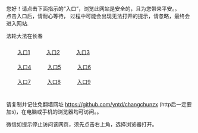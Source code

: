您好！请点击下面指示的“入口”，浏览此网站是安全的，且为您带来平安。。 <br/>
点击入口后，请耐心等待， 过程中可能会出现无法打开的提示，请忽略，最终会进入网站. </br>

法轮大法在长春<br/>
<div style="padding:10px"><a style="margin:20px" target="_blank" href="https://dcqwx3itpaa9x.cloudfront.net/2Qpsp?lgzle" id="ccLink1" rel="nofollow">入口1</a> <a target="_blank" style="margin:20px" href="https://df1qtvpf7k0ek.cloudfront.net/2Qpsp?sfjspg" id="ccLink2" rel="nofollow">入口2</a> <a style="margin:20px" target="_blank" href="https://d3f9qojtbrvqzs.cloudfront.net/2Qpsp?srjfnjbc" id="ccLink3" rel="nofollow">入口3</a></div>

<div style="padding:10px" ><a style="margin:20px" target="_blank" href="https://dcqwx3itpaa9x.cloudfront.net/2Qpsp?lgzle" id="ccLink4" rel="nofollow">入口4</a> <a style="margin:20px" href="https://df1qtvpf7k0ek.cloudfront.net/2Qpsp?sfjspg" target="_blank" id="ccLink5" rel="nofollow">入口5</a> <a style="margin:20px" href="https://d3f9qojtbrvqzs.cloudfront.net/2Qpsp?srjfnjbc" target="_blank" id="ccLink6" rel="nofollow">入口6</a></div>

<div style="padding:10px"><a style="margin:20px" target="_blank" href="https://dcqwx3itpaa9x.cloudfront.net/2Qpsp?lgzle" id="ccLink7" rel="nofollow">入口7</a> <a style="margin:20px" href="https://df1qtvpf7k0ek.cloudfront.net/2Qpsp?sfjspg" target="_blank" id="ccLink8" rel="nofollow">入口8</a> <a style="margin:20px" target="_blank" href="https://d3f9qojtbrvqzs.cloudfront.net/2Qpsp?srjfnjbc" id="ccLink9" rel="nofollow">入口9</a></div>

<br/>



请复制并记住免翻墙网址 https://github.com/yntd/changchunzx (http后一定要加s)，在电脑或手机的浏览器均可访问。。<br/>

微信如提示停止访问该网页，须先点击右上角，选择浏览器打开。
